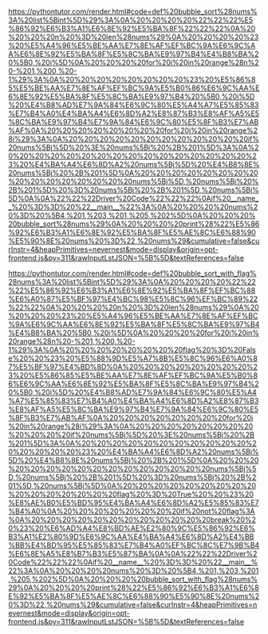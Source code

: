 <!--
    File: bubble_sort.md
    Created Time: 2024-01-05
    Author: ikiwi (ikiwicc@gmail.com)
--->

<!-- [file]{bubble_sort}-[class]{}-[func]{bubble_sort} -->
https://pythontutor.com/render.html#code=def%20bubble_sort%28nums%3A%20list%5Bint%5D%29%3A%0A%20%20%20%20%22%22%22%E5%86%92%E6%B3%A1%E6%8E%92%E5%BA%8F%22%22%22%0A%20%20%20%20n%20%3D%20len%28nums%29%0A%20%20%20%20%23%20%E5%A4%96%E5%BE%AA%E7%8E%AF%EF%BC%9A%E6%9C%AA%E6%8E%92%E5%BA%8F%E5%8C%BA%E9%97%B4%E4%B8%BA%20%5B0,%20i%5D%0A%20%20%20%20for%20i%20in%20range%28n%20-%201,%200,%20-1%29%3A%0A%20%20%20%20%20%20%20%20%23%20%E5%86%85%E5%BE%AA%E7%8E%AF%EF%BC%9A%E5%B0%86%E6%9C%AA%E6%8E%92%E5%BA%8F%E5%8C%BA%E9%97%B4%20%5B0,%20i%5D%20%E4%B8%AD%E7%9A%84%E6%9C%80%E5%A4%A7%E5%85%83%E7%B4%A0%E4%BA%A4%E6%8D%A2%E8%87%B3%E8%AF%A5%E5%8C%BA%E9%97%B4%E7%9A%84%E6%9C%80%E5%8F%B3%E7%AB%AF%0A%20%20%20%20%20%20%20%20for%20j%20in%20range%28i%29%3A%0A%20%20%20%20%20%20%20%20%20%20%20%20if%20nums%5Bj%5D%20%3E%20nums%5Bj%20%2B%201%5D%3A%0A%20%20%20%20%20%20%20%20%20%20%20%20%20%20%20%20%23%20%E4%BA%A4%E6%8D%A2%20nums%5Bj%5D%20%E4%B8%8E%20nums%5Bj%20%2B%201%5D%0A%20%20%20%20%20%20%20%20%20%20%20%20%20%20%20%20nums%5Bj%5D,%20nums%5Bj%20%2B%201%5D%20%3D%20nums%5Bj%20%2B%201%5D,%20nums%5Bj%5D%0A%0A%22%22%22Driver%20Code%22%22%22%0Aif%20__name__%20%3D%3D%20%22__main__%22%3A%0A%20%20%20%20nums%20%3D%20%5B4,%201,%203,%201,%205,%202%5D%0A%20%20%20%20bubble_sort%28nums%29%0A%20%20%20%20print%28%22%E5%86%92%E6%B3%A1%E6%8E%92%E5%BA%8F%E5%AE%8C%E6%88%90%E5%90%8E%20nums%20%3D%22,%20nums%29&cumulative=false&curInstr=4&heapPrimitives=nevernest&mode=display&origin=opt-frontend.js&py=311&rawInputLstJSON=%5B%5D&textReferences=false

<!-- [file]{bubble_sort}-[class]{}-[func]{bubble_sort_with_flag} -->
https://pythontutor.com/render.html#code=def%20bubble_sort_with_flag%28nums%3A%20list%5Bint%5D%29%3A%0A%20%20%20%20%22%22%22%E5%86%92%E6%B3%A1%E6%8E%92%E5%BA%8F%EF%BC%88%E6%A0%87%E5%BF%97%E4%BC%98%E5%8C%96%EF%BC%89%22%22%22%0A%20%20%20%20n%20%3D%20len%28nums%29%0A%20%20%20%20%23%20%E5%A4%96%E5%BE%AA%E7%8E%AF%EF%BC%9A%E6%9C%AA%E6%8E%92%E5%BA%8F%E5%8C%BA%E9%97%B4%E4%B8%BA%20%5B0,%20i%5D%0A%20%20%20%20for%20i%20in%20range%28n%20-%201,%200,%20-1%29%3A%0A%20%20%20%20%20%20%20%20flag%20%3D%20False%20%20%23%20%E5%88%9D%E5%A7%8B%E5%8C%96%E6%A0%87%E5%BF%97%E4%BD%8D%0A%20%20%20%20%20%20%20%20%23%20%E5%86%85%E5%BE%AA%E7%8E%AF%EF%BC%9A%E5%B0%86%E6%9C%AA%E6%8E%92%E5%BA%8F%E5%8C%BA%E9%97%B4%20%5B0,%20i%5D%20%E4%B8%AD%E7%9A%84%E6%9C%80%E5%A4%A7%E5%85%83%E7%B4%A0%E4%BA%A4%E6%8D%A2%E8%87%B3%E8%AF%A5%E5%8C%BA%E9%97%B4%E7%9A%84%E6%9C%80%E5%8F%B3%E7%AB%AF%0A%20%20%20%20%20%20%20%20for%20j%20in%20range%28i%29%3A%0A%20%20%20%20%20%20%20%20%20%20%20%20if%20nums%5Bj%5D%20%3E%20nums%5Bj%20%2B%201%5D%3A%0A%20%20%20%20%20%20%20%20%20%20%20%20%20%20%20%20%23%20%E4%BA%A4%E6%8D%A2%20nums%5Bj%5D%20%E4%B8%8E%20nums%5Bj%20%2B%201%5D%0A%20%20%20%20%20%20%20%20%20%20%20%20%20%20%20%20nums%5Bj%5D,%20nums%5Bj%20%2B%201%5D%20%3D%20nums%5Bj%20%2B%201%5D,%20nums%5Bj%5D%0A%20%20%20%20%20%20%20%20%20%20%20%20%20%20%20%20flag%20%3D%20True%20%20%23%20%E8%AE%B0%E5%BD%95%E4%BA%A4%E6%8D%A2%E5%85%83%E7%B4%A0%0A%20%20%20%20%20%20%20%20if%20not%20flag%3A%0A%20%20%20%20%20%20%20%20%20%20%20%20break%20%20%23%20%E6%AD%A4%E8%BD%AE%E2%80%9C%E5%86%92%E6%B3%A1%E2%80%9D%E6%9C%AA%E4%BA%A4%E6%8D%A2%E4%BB%BB%E4%BD%95%E5%85%83%E7%B4%A0%EF%BC%8C%E7%9B%B4%E6%8E%A5%E8%B7%B3%E5%87%BA%0A%0A%22%22%22Driver%20Code%22%22%22%0Aif%20__name__%20%3D%3D%20%22__main__%22%3A%0A%20%20%20%20nums%20%3D%20%5B4,%201,%203,%201,%205,%202%5D%0A%20%20%20%20bubble_sort_with_flag%28nums%29%0A%20%20%20%20print%28%22%E5%86%92%E6%B3%A1%E6%8E%92%E5%BA%8F%E5%AE%8C%E6%88%90%E5%90%8E%20nums%20%3D%22,%20nums%29&cumulative=false&curInstr=4&heapPrimitives=nevernest&mode=display&origin=opt-frontend.js&py=311&rawInputLstJSON=%5B%5D&textReferences=false
